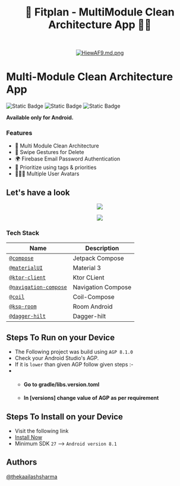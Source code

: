 <h1 align="center"> 📲 Fitplan - MultiModule Clean Architecture App 🫶🏻 </h1> <br>
<p align="center">
  <a href="https://github.com/thekaailashsharma/FitPlan/assets/61358755/2f6fc4e4-d58a-4879-87c3-ffb33b971a10">
    <img src="https://github.com/thekaailashsharma/FitPlan/assets/61358755/2f6fc4e4-d58a-4879-87c3-ffb33b971a10" alt="HiewAF9.md.png" border="0">
  </a
</p>


# Multi-Module Clean Architecture App

![Static Badge](https://img.shields.io/badge/Kotlin-black?style=for-the-badge&logo=kotlin&logoColor=%237F52FF&labelColor=black)
![Static Badge](https://img.shields.io/badge/Jetpack_Compose-black?style=for-the-badge&logo=Jetpack%20Compose&logoColor=%234285F4&labelColor=black)
![Static Badge](https://img.shields.io/badge/Firebase-black?style=for-the-badge&logo=firebase&logoColor=%23FFCA28&labelColor=black)

**Available only for Android.**

### Features

- 🌆  Multi Module Clean Architecture
- 🔄  Swipe Gestures for Delete
- 🌍  Firebase Email Password Authentication
- 📅  Prioritize using tags & priorities
- 🙋🏻‍♂️  Multiple User Avatars


## Let's have a look

<p align="center">
  <a href=https://github.com/thekaailashsharma/FitPlan/assets/61358755/ed1da020-9ad8-4678-8b11-f2b36ae7a542">
    <img src="https://github.com/thekaailashsharma/FitPlan/assets/61358755/ed1da020-9ad8-4678-8b11-f2b36ae7a542" border="0"></a>
</p>

<p align="center">
  <a href="https://github.com/thekaailashsharma/FitPlan/assets/61358755/ad38f6c5-5c7d-4c24-ac4d-f2120b406f23">
    <img src="https://github.com/thekaailashsharma/FitPlan/assets/61358755/ad38f6c5-5c7d-4c24-ac4d-f2120b406f23" border="0"></a>
</p>



### Tech Stack
| Name | Description |
| --- | --- |
| [`@compose`](https://developer.android.com/jetpack/compose) | Jetpack Compose |
| [`@materialUI`](https://m3.material.io/) | Material 3 |
| [`@ktor-client`](https://ktor.io/docs/create-client.html) | Ktor CLient |
| [`@navigation-compose`](https://developer.android.com/jetpack/compose/navigation) | Navigation Compose |
| [`@coil`](https://coil-kt.github.io/coil/compose/) | Coil-Compose |
| [`@ksp-room`](https://developer.android.com/build/migrate-to-ksp) | Room Android |
| [`@dagger-hilt`](https://developer.android.com/training/dependency-injection/hilt-android) | Dagger-hilt |

## Steps To Run on your Device
- The Following project was build using `AGP 8.1.0`
-  Check your Android Studio's AGP.
-  If it is `lower` than given AGP follow given steps :-
-  -  #### Go to gradle/libs.version.toml
   -  #### In [versions] change value of AGP as per requirement

## Steps To Install on your Device
- Visit the following link 
- [Install Now](https://drive.google.com/drive/folders/14k_l7tCDuwICZDyDDKVhmKfvu0YlRpLp?usp=drive_link)
- Minimum SDK `27` --> `Android version 8.1`


## Authors
[@thekaailashsharma](https://linkedin.com/in/thekaailashsharma)





